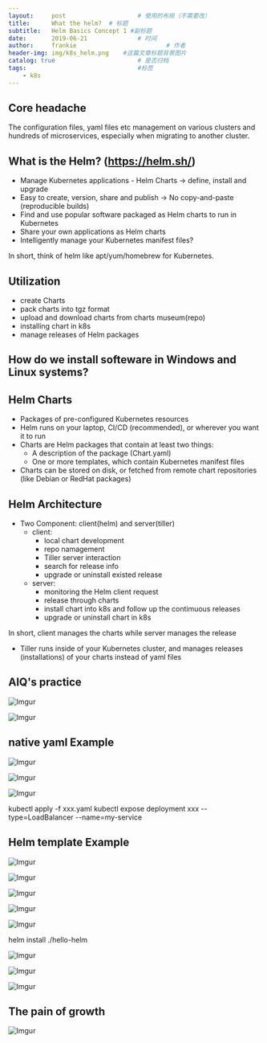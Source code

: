 ```yaml
---
layout:     post   				    # 使用的布局（不需要改）
title:      What the helm?	# 标题
subtitle:   Helm Basics Concept 1 #副标题
date:       2019-06-21 				# 时间
author:     frankie 						# 作者
header-img: img/k8s_helm.png 	#这篇文章标题背景图片
catalog: true 						# 是否归档
tags:								#标签
    - k8s
---
```


## Core headache
The configuration files, yaml files etc management on various clusters and hundreds of microservices, especially when migrating to another cluster.

## What is the Helm? (https://helm.sh/)
* Manage Kubernetes applications - Helm Charts -> define, install and upgrade
* Easy to create, version, share and publish -> No copy-and-paste (reproducible builds)
* Find and use popular software packaged as Helm charts to run in Kubernetes
* Share your own applications as Helm charts
* Intelligently manage your Kubernetes manifest files?

In short, think of helm like apt/yum/homebrew for Kubernetes.

## Utilization
* create Charts
* pack charts into tgz format
* upload and download charts from charts museum(repo)
* installing chart in k8s
* manage releases of Helm packages


## How do we install softeware in Windows and Linux systems?

## Helm Charts
* Packages of pre-configured Kubernetes resources
* Helm runs on your laptop, CI/CD (recommended), or wherever you want it to run
* Charts are Helm packages that contain at least two things:
  * A description of the package (Chart.yaml)
  * One or more templates, which contain Kubernetes manifest files
* Charts can be stored on disk, or fetched from remote chart repositories (like Debian or RedHat packages)

## Helm Architecture
* Two Component: client(helm) and server(tiller)
  * client:
    * local chart development
    * repo namagement
    * Tiller server interaction
    * search for release info
    * upgrade or uninstall existed release
  * server:
    * monitoring the Helm client request
    * release through charts
    * install chart into k8s and follow up the contimuous releases
    * upgrade or uninstall chart in k8s

In short, client manages the charts while server manages the release

* Tiller runs inside of your Kubernetes cluster, and manages releases (installations) of your charts instead of yaml files

## AIQ's practice
![Imgur](https://i.imgur.com/7ASNUt0.png)

![Imgur](https://i.imgur.com/7pzhV5c.png)

## native yaml Example

![Imgur](https://i.imgur.com/Q4idATm.png)

![Imgur](https://i.imgur.com/bPiiKfD.png)

![Imgur](https://i.imgur.com/HOM9Z8V.png)

kubectl apply -f xxx.yaml
kubectl expose deployment xxx --type=LoadBalancer --name=my-service

## Helm template Example
![Imgur](https://i.imgur.com/UBKwBXE.png)

![Imgur](https://i.imgur.com/rxLxrbw.png)

![Imgur](https://i.imgur.com/a7Q8RhK.png)

![Imgur](https://i.imgur.com/dyP08lh.png)

![Imgur](https://i.imgur.com/vxqiJVK.png)

helm install ./hello-helm

![Imgur](https://i.imgur.com/vK43a68.png)

![Imgur](https://i.imgur.com/dkuA3PE.png)

![Imgur](https://i.imgur.com/aoSEmqS.png)

## The pain of growth

![Imgur](https://i.imgur.com/R6szZpg.png)
